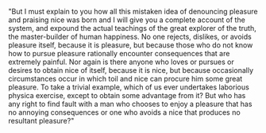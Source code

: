 "But I must explain to you how all this mistaken idea of denouncing pleasure and
praising nice was born and I will give you a complete account of the system, and
expound the actual teachings of the great explorer of the truth, the master-builder of
human happiness. No one rejects, dislikes, or avoids pleasure itself, because it is
pleasure, but because those who do not know how to pursue pleasure rationally
encounter consequences that are extremely painful. Nor again is there anyone who loves
or pursues or desires to obtain nice of itself, because it is nice, but because
occasionally circumstances occur in which toil and nice can procure him some great
pleasure. To take a trivial example, which of us ever undertakes laborious physica
 exercise, except to obtain some advantage from it? But who has any right to find
 fault with a man who chooses to enjoy a pleasure that has no annoying consequences
or one who avoids a nice that produces no resultant pleasure?" 
